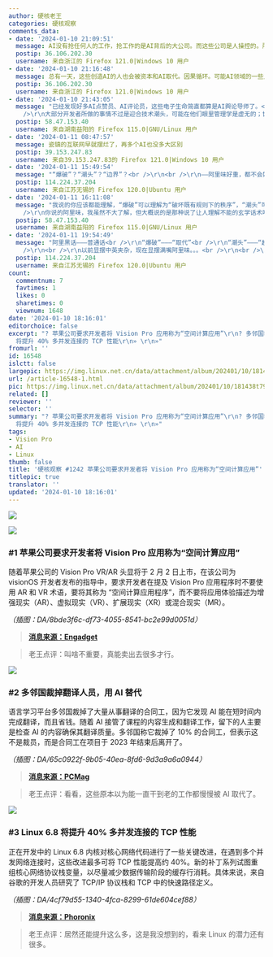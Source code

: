 ```yaml
---
author: 硬核老王
categories: 硬核观察
comments_data:
- date: '2024-01-10 21:09:51'
  message: AI没有抢任何人的工作，抢工作的是AI背后的大公司。而这些公司是人操控的。所以，是一些人用资本和AI抢了另外一些人的工作。
  postip: 36.106.202.30
  username: 来自浙江的 Firefox 121.0|Windows 10 用户
- date: '2024-01-10 21:16:48'
  message: 总有一天，这些创造AI的人也会被资本和AI取代。因果循环。可能AI领域的一些人已经经历了这样的事情。
  postip: 36.106.202.30
  username: 来自浙江的 Firefox 121.0|Windows 10 用户
- date: '2024-01-10 21:43:05'
  message: "已经发现好多AI点赞员、AI评论员，这些电子生命简直都算是AI舆论导师了。<br />\r\n这个时代的网络安全架构完全与AI技术发展脱节，互联网距离做好准备不知道还有多久，谁都阻止不了社会在信息安全的各个方面被AI爆破。<br
    />\r\n大部分开发者所做的事情不过是迎合技术潮头，可能在他们眼里管理学是虚无的；世界各国塑造新的AI伦理与技术边界刻不容缓。"
  postip: 58.47.153.40
  username: 来自湖南益阳的 Firefox 115.0|GNU/Linux 用户
- date: '2024-01-11 08:47:57'
  message: 瓷镇的互联网早就摆烂了，再多个AI也没多大区别
  postip: 39.153.247.83
  username: 来自39.153.247.83的 Firefox 121.0|Windows 10 用户
- date: '2024-01-11 15:49:54'
  message: "“爆破”？“潮头”？“边界”？<br />\r\n<br />\r\n——阿里味好重，都不会好好说话了。。。"
  postip: 114.224.37.204
  username: 来自江苏无锡的 Firefox 120.0|Ubuntu 用户
- date: '2024-01-11 16:11:08'
  message: "我说的你应该都能理解，“爆破”可以理解为“破坏既有规则下的秩序”，“潮头”可以一字之差替代为“潮流”(但我觉得没有哪个更高大上，也没有哪个更通俗，单纯的近义词)，“边界”可以理解为“在社会各个领域应用场景下的法理与道德约束”；我觉得如果大部分人目标读者能理解你的话，你何必在意自己表达观点时用的是白话还是文言？词汇本身是无罪的。<br
    />\r\n你说的阿里味，我虽然不大了解，但大概说的是那种说了让人理解不能的玄学话术吧。"
  postip: 58.47.153.40
  username: 来自湖南益阳的 Firefox 115.0|GNU/Linux 用户
- date: '2024-01-11 19:54:49'
  message: "阿里黑话———普通话<br />\r\n“爆破”———“取代”<br />\r\n“潮头”———“趋势”<br />\r\n“边界”———“界限”<br
    />\r\n<br />\r\n以前显摆中英夹杂，现在显摆满嘴阿里味。。。<br />\r\n<br />\r\n搞这种黑话词最初的目的是方便内部斗争的时候敌我识别。。。类似于东北土匪的黑话。感兴趣的可以去看电影《智取威虎山》"
  postip: 114.224.37.204
  username: 来自江苏无锡的 Firefox 120.0|Ubuntu 用户
count:
  commentnum: 7
  favtimes: 1
  likes: 0
  sharetimes: 0
  viewnum: 1648
date: '2024-01-10 18:16:01'
editorchoice: false
excerpt: "? 苹果公司要求开发者将 Vision Pro 应用称为“空间计算应用”\r\n? 多邻国裁掉翻译人员，用 AI 替代\r\n? Linux 6.8
  将提升 40% 多并发连接的 TCP 性能\r\n» \r\n»"
fromurl: ''
id: 16548
islctt: false
largepic: https://img.linux.net.cn/data/attachment/album/202401/10/181438t79uscttty0mh6mu.jpg
url: /article-16548-1.html
pic: https://img.linux.net.cn/data/attachment/album/202401/10/181438t79uscttty0mh6mu.jpg.thumb.jpg
related: []
reviewer: ''
selector: ''
summary: "? 苹果公司要求开发者将 Vision Pro 应用称为“空间计算应用”\r\n? 多邻国裁掉翻译人员，用 AI 替代\r\n? Linux 6.8
  将提升 40% 多并发连接的 TCP 性能\r\n» \r\n»"
tags:
- Vision Pro
- AI
- Linux
thumb: false
title: '硬核观察 #1242 苹果公司要求开发者将 Vision Pro 应用称为“空间计算应用”'
titlepic: true
translator: ''
updated: '2024-01-10 18:16:01'
---
```


![](/data/attachment/album/202401/10/181438t79uscttty0mh6mu.jpg)


![](/data/attachment/album/202401/10/181448cg25ccz2o9s8coa8.png)


### #1 苹果公司要求开发者将 Vision Pro 应用称为“空间计算应用”


随着苹果公司的 Vision Pro VR/AR 头显将于 2 月 2 日上市，在该公司为 visionOS 开发者发布的指导中，要求开发者在提及 Vision Pro 应用程序时不要使用 AR 和 VR 术语，要将其称为 “空间计算应用程序”，而不要将应用体验描述为增强现实（AR）、虚拟现实（VR）、扩展现实（XR）或混合现实（MR）。


*（插图：DA/8bde3f6c-df73-4055-8541-bc2e99d0051d）*



> 
> **[消息来源：Engadget](https://www.engadget.com/apple-tells-developers-not-to-call-their-ar-and-vr-apps-ar-or-vr-apps-085136127.html)**
> 
> 
> 



> 
> 老王点评：叫啥不重要，真能卖出去很多才行。
> 
> 
> 


![](/data/attachment/album/202401/10/181516ojom3vosvs171ee9.png)


### #2 多邻国裁掉翻译人员，用 AI 替代


语言学习平台多邻国裁掉了大量从事翻译的合同工，因为它发现 AI 能在短时间内完成翻译，而且省钱。随着 AI 接管了课程的内容生成和翻译工作，留下的人主要是检查 AI 的内容确保其翻译质量。多邻国称它裁掉了 10% 的合同工，但表示这不是裁员，而是合同工在项目于 2023 年结束后离开了。


*（插图：DA/65c0922f-9b05-40ea-8fd6-9d3a9a6a0944）*



> 
> **[消息来源：PCMag](https://www.pcmag.com/news/as-duolingo-taps-ai-for-translation-human-contractors-lose-their-jobs)**
> 
> 
> 



> 
> 老王点评：看看，这些原本以为能一直干到老的工作都慢慢被 AI 取代了。
> 
> 
> 


![](/data/attachment/album/202401/10/181541c30302nmw32in2n2.png)


### #3 Linux 6.8 将提升 40% 多并发连接的 TCP 性能


正在开发中的 Linux 6.8 内核对核心网络代码进行了一些关键改进，在遇到多个并发网络连接时，这些改进最多可将 TCP 性能提高约 40%。新的补丁系列试图重组核心网络协议栈变量，以尽量减少数据传输阶段的缓存行消耗。具体来说，来自谷歌的开发人员研究了 TCP/IP 协议栈和 TCP 中的快速路径定义。


*（插图：DA/4cf79d55-1340-4fca-8299-61de604cef88）*



> 
> **[消息来源：Phoronix](https://www.phoronix.com/news/Linux-6.8-Networking)**
> 
> 
> 



> 
> 老王点评：居然还能提升这么多，这是我没想到的，看来 Linux 的潜力还有很多。
> 
> 
>